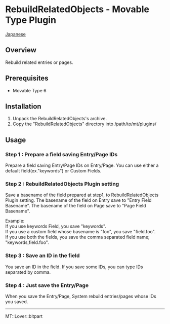 RebuildRelatedObjects - Movable Type Plugin
=================

[Japanese](README.ja.md)

## Overview

Rebuild related entries or pages.

## Prerequisites

* Movable Type 6

## Installation

1. Unpack the RebuildRelatedObjects's archive.
1. Copy the "RebuildRelatedObjects" directory into /path/to/mt/plugins/

## Usage

### Step 1 : Prepare a field saving Entry/Page IDs

Prepare a field saving Entry/Page IDs on Entry/Page. You can use either a default field(ex."keywords") or Custom Fields.

### Step 2 : RebuildRelatedObjects Plugin setting

Save a basename of the field prepared at step1, to RebuildRelatedObjects Plugin setting. The basename of the field on Entry save to "Entry Field Basename". The basename of the field on Page save to "Page Field Basename".

Example:<br>
If you use keywords Field, you save "keywords".<br>
If you use a custom field whose basename is "foo", you save "field.foo".<br>
If you use both the fields, you save the comma separated field name; "keywords,field.foo".

### Step 3 : Save an ID in the field

You save an ID in the field. If you save some IDs, you can type IDs separated by comma.

### Step 4 : Just save the Entry/Page

When you save the Entry/Page, System rebuild entries/pages whose IDs you saved.

---

MT::Lover::bitpart
